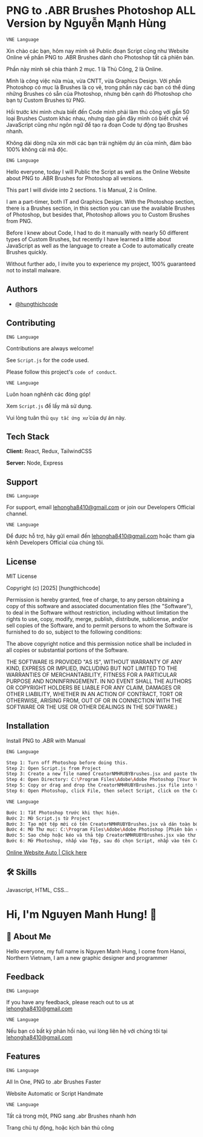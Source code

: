
# PNG to .ABR Brushes Photoshop ALL Version by Nguyễn Mạnh Hùng

    VNE Language

Xin chào các bạn, hôm nay mình sẽ Public đoạn Script cũng như Website Online về phần PNG to .ABR Brushes dành cho Photoshop tất cả phiên bản.

Phần này mình sẽ chia thành 2 mục. 1 là Thủ Công, 2 là Online.

Mình là công việc nửa mùa, vừa CNTT, vừa Graphics Design. Với phần Photoshop có mục là Brushes là cọ vẽ, trong phần này các bạn có thể dùng những Brushes có sẵn của Photoshop, nhưng bên cạnh đó Photoshop cho bạn tự Custom Brushes từ PNG.

Hồi trước khi mình chưa biết đến Code mình phải làm thủ công với gần 50 loại Brushes Custom khác nhau, nhưng dạo gần đây mình có biết chút về JavaScript cũng như ngôn ngữ để tạo ra đoạn Code tự động tạo Brushes nhanh.

Không dài dòng nữa xin mời các bạn trải nghiệm dự án của mình, đảm bảo 100% không cài mã độc.

    ENG Language

Hello everyone, today I will Public the Script as well as the Online Website about PNG to .ABR Brushes for Photoshop all versions.

This part I will divide into 2 sections. 1 is Manual, 2 is Online.

I am a part-timer, both IT and Graphics Design. With the Photoshop section, there is a Brushes section, in this section you can use the available Brushes of Photoshop, but besides that, Photoshop allows you to Custom Brushes from PNG.

Before I knew about Code, I had to do it manually with nearly 50 different types of Custom Brushes, but recently I have learned a little about JavaScript as well as the language to create a Code to automatically create Brushes quickly.

Without further ado, I invite you to experience my project, 100% guaranteed not to install malware.
## Authors

- [@hungthichcode](https://github.com/hungthichcode)


## Contributing

    ENG Language

Contributions are always welcome!

See `Script.js` for the code used.

Please follow this project's `code of conduct`.

    VNE Language

Luôn hoan nghênh các đóng góp!

Xem `Script.js` để lấy mã sử dụng.

Vui lòng tuân thủ `quy tắc ứng xử` của dự án này.

## Tech Stack

**Client:** React, Redux, TailwindCSS

**Server:** Node, Express


## Support

    ENG Language

For support, email lehongha8410@gmail.com or join our Developers Official channel.

    VNE Language

Để được hỗ trợ, hãy gửi email đến lehongha8410@gmail.com hoặc tham gia kênh Developers Official của chúng tôi.

## License

MIT License

Copyright (c) [2025] [hungthichcode]

Permission is hereby granted, free of charge, to any person obtaining a copy
of this software and associated documentation files (the "Software"), to deal
in the Software without restriction, including without limitation the rights
to use, copy, modify, merge, publish, distribute, sublicense, and/or sell
copies of the Software, and to permit persons to whom the Software is
furnished to do so, subject to the following conditions:

The above copyright notice and this permission notice shall be included in all
copies or substantial portions of the Software.

THE SOFTWARE IS PROVIDED "AS IS", WITHOUT WARRANTY OF ANY KIND, EXPRESS OR
IMPLIED, INCLUDING BUT NOT LIMITED TO THE WARRANTIES OF MERCHANTABILITY,
FITNESS FOR A PARTICULAR PURPOSE AND NONINFRINGEMENT. IN NO EVENT SHALL THE
AUTHORS OR COPYRIGHT HOLDERS BE LIABLE FOR ANY CLAIM, DAMAGES OR OTHER
LIABILITY, WHETHER IN AN ACTION OF CONTRACT, TORT OR OTHERWISE, ARISING FROM,
OUT OF OR IN CONNECTION WITH THE SOFTWARE OR THE USE OR OTHER DEALINGS IN THE
SOFTWARE.)


## Installation

Install PNG to .ABR with Manual

```bash
ENG Language
```

```bash
Step 1: Turn off Photoshop before doing this.
Step 2: Open Script.js from Project
Step 3: Create a new file named CreatorNMHRUBYBrushes.jsx and paste the entire code you just copied from the Script.js file
Step 4: Open Directory: C:\Program Files\Adobe\Adobe Photoshop [Your Version]\Presets\Scripts\
Step 5: Copy or drag and drop the CreatorNMHRUBYBrushes.jsx file into the folder
Step 6: Open Photoshop, click File, then select Script, click on the CreatorNMHRUBYBrushes name and select the folder containing the PNG you want to convert to Brushes. Wait a few seconds, enjoy!
```

```bash
VNE Language
```

```bash
Bước 1: Tắt Photoshop trước khi thực hiện.
Bước 2: Mở Script.js từ Project
Bước 3: Tạo một tệp mới có tên CreatorNMHRUBYBrushes.jsx và dán toàn bộ mã bạn vừa sao chép từ tệp Script.js
Bước 4: Mở Thư mục: C:\Program Files\Adobe\Adobe Photoshop [Phiên bản của bạn]\Presets\Scripts\
Bước 5: Sao chép hoặc kéo và thả tệp CreatorNMHRUBYBrushes.jsx vào thư mục
Bước 6: Mở Photoshop, nhấp vào Tệp, sau đó chọn Script, nhấp vào tên CreatorNMHRUBYBrushes và chọn thư mục chứa PNG bạn muốn chuyển đổi thành Cọ. Đợi vài giây, thưởng thức!
```

[Online Website Auto | Click here]([https://example.com](https://nmhruby-photoshop-brush-creator.glitch.me) "Hung Dep Zai Vl")
## 🛠 Skills
Javascript, HTML, CSS...


# Hi, I'm Nguyen Manh Hung! 👋


## 🚀 About Me
Hello everyone, my full name is Nguyen Manh Hung, I come from Hanoi, Northern Vietnam,
I am a new graphic designer and programmer


## Feedback

    ENG Language

If you have any feedback, please reach out to us at lehongha8410@gmail.com

    VNE Language

Nếu bạn có bất kỳ phản hồi nào, vui lòng liên hệ với chúng tôi tại lehongha8410@gmail.com
## Features

    ENG Language

All In One, PNG to .abr Brushes Faster

Website Automatic or Script Handmate

    VNE Language

Tất cả trong một, PNG sang .abr Brushes nhanh hơn

Trang chủ tự động, hoặc kịch bản thủ công
